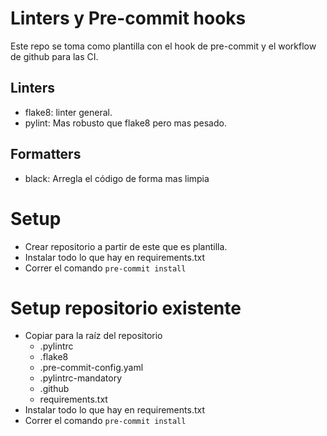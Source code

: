# Linters y Pre-commit hooks
Este repo se toma como plantilla con el hook de pre-commit y el workflow de github para las CI.
## Linters
- flake8: linter general.
- pylint: Mas robusto que flake8 pero mas pesado.

## Formatters
- black: Arregla el código de forma mas limpia

# Setup
- Crear repositorio a partir de este que es plantilla.
- Instalar todo lo que hay en requirements.txt
- Correr el comando `pre-commit install`

# Setup repositorio existente
- Copiar para la raíz del repositorio
  - .pylintrc
  - .flake8
  - .pre-commit-config.yaml
  - .pylintrc-mandatory
  - .github
  - requirements.txt
- Instalar todo lo que hay en requirements.txt
- Correr el comando `pre-commit install`

